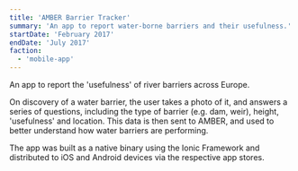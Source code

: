 ```yaml
---
title: 'AMBER Barrier Tracker'
summary: 'An app to report water-borne barriers and their usefulness.'
startDate: 'February 2017'
endDate: 'July 2017'
faction:
  - 'mobile-app'
---
```


An app to report the 'usefulness' of river barriers across Europe.

On discovery of a water barrier, the user takes a photo of it, and answers a series of questions, including the type of barrier (e.g. dam, weir), height, 'usefulness' and location. This data is then sent to AMBER, and used to better understand how water barriers are performing.

The app was built as a native binary using the Ionic Framework and distributed to iOS and Android devices via the respective app stores.
